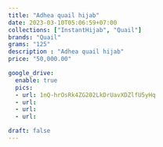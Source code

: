 ```yaml
---
title: "Adhea quail hijab"
date: 2023-03-10T05:06:59+07:00
collections: ["InstantHijab", "Quail"]
brands: "Quail"
grams: "125"
description : "Adhea quail hijab"
price: "50,000.00"

google_drive:
  enable: true
  pics:
  - url: 1nQ-hrOsRk4ZG202LkDrUavXDZlfU5yHq
  - url: 
  - url: 
  - url: 

draft: false
---
```


    
  

